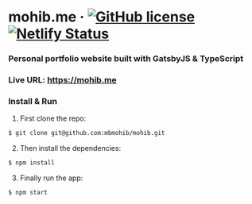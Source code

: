 # mohib.me &middot; [![GitHub license](https://img.shields.io/github/license/mbmohib/mohib.me.svg?style=popout)](https://github.com/mbmohib/mohib.me/blob/main/LICENSE)[![Netlify Status](https://api.netlify.com/api/v1/badges/d54df1fd-0823-47cb-a537-da76f5490a52/deploy-status)](https://app.netlify.com/sites/mohib-personal-site/deploys)

### Personal portfolio website built with GatsbyJS & TypeScript

### Live URL: https://mohib.me

### Install & Run

1.  First clone the repo:

```bash
$ git clone git@github.com:mbmohib/mohib.git
```

2.  Then install the dependencies:

```bash
$ npm install
```

3.  Finally run the app:

```bash
$ npm start
```
